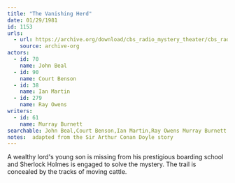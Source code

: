 ```yaml
---
title: "The Vanishing Herd"
date: 01/29/1981
id: 1153
urls: 
  - url: https://archive.org/download/cbs_radio_mystery_theater/cbs_radio_mystery_theater-1151-1200.zip/cbs_radio_mystery_theater-1151-1200%2Fcbsrmt_1153_the_vanishing_herd.mp3
    source: archive-org
actors:  
  - id: 70
    name: John Beal  
  - id: 90
    name: Court Benson  
  - id: 38
    name: Ian Martin  
  - id: 279
    name: Ray Owens
writers:  
  - id: 61
    name: Murray Burnett
searchable: John Beal,Court Benson,Ian Martin,Ray Owens Murray Burnett
notes:  adapted from the Sir Arthur Conan Doyle story
---
```

A wealthy lord's young son is missing from his prestigious boarding school and Sherlock Holmes is engaged to solve the mystery. The trail is concealed by the tracks of moving cattle.